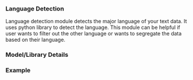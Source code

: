 ### Language Detection
 Language detection module detects the major language of your text data. It uses python library to detect the language. This module can be helpful if user wants to filter out the other language or wants to segregate the data based on their language.
 
### Model/Library Details

### Example
